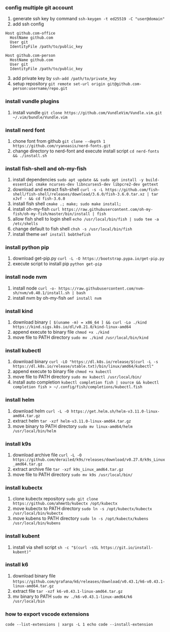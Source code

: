 ### config multiple git account
1. generate ssh key by command `ssh-keygen -t ed25519 -C "user@domain"`
2. add ssh config
```
Host github.com-office
  HostName github.com
  User git
  IdentityFile /path/to/public_key

Host github.com-person
  HostName github.com
  User git
  IdentityFile /path/to/public_key
```
3. add private key by `ssh-add /path/to/private_key`
4. setup repository `git remote set-url origin git@github.com-person:username/repo.git`

### install vundle plugins
1. install vundle `git clone https://github.com/VundleVim/Vundle.vim.git ~/.vim/bundle/Vundle.vim`

### install nerd font
1. chone font from github `git clone --depth 1 https://github.com/ryanoasis/nerd-fonts.git`
2. change directory to nerd-font and execute install script `cd nerd-fonts && ./install.sh`

### install fish-shell and oh-my-fish
1. install dependencies `sudo apt update && sudo apt install -y build-essential cmake ncurses-dev libncurses5-dev libpcre2-dev gettext`
2. download and extract fish-shell `curl -s -L https://github.com/fish-shell/fish-shell/releases/download/3.6.0/fish-3.6.0.tar.xz | tar xJvf - && cd fish-3.6.0`
3. install fish shell `cmake .; make; sudo make install;`
4. install oh-my-fish `curl https://raw.githubusercontent.com/oh-my-fish/oh-my-fish/master/bin/install | fish`
5. allow fish shell to login shell `echo /usr/local/bin/fish | sudo tee -a /etc/shells`
6. change default to fish shell `chsh -s /usr/local/bin/fish`
7. install theme `omf install bobthefish`

### install python pip
1. download get-pip.py `curl -L -O https://bootstrap.pypa.io/get-pip.py`
2. execute script to install pip `python get-pip`

### install node nvm
1. install node `curl -o- https://raw.githubusercontent.com/nvm-sh/nvm/v0.40.1/install.sh | bash`
2. install nvm by oh-my-fish `omf install nvm`

### install kind
1. download binary `[ $(uname -m) = x86_64 ] && curl -Lo ./kind https://kind.sigs.k8s.io/dl/v0.21.0/kind-linux-amd64`
2. append execute to binary file `chmod +x ./kind`
3. move file to PATH directory `sudo mv ./kind /usr/local/bin/kind`

### install kubectl
1. download binary `curl -LO "https://dl.k8s.io/release/$(curl -L -s https://dl.k8s.io/release/stable.txt)/bin/linux/amd64/kubectl"`
2. append execute to binary file `chmod +x kubectl`
3. move file to PATH directory `sudo mv kubectl /usr/local/bin/`
4. install auto completion `kubectl completion fish | source && kubectl completion fish > ~/.config/fish/completions/kubectl.fish`

### install helm
1. download helm `curl -L -O https://get.helm.sh/helm-v3.11.0-linux-amd64.tar.gz`
2. extract helm `tar -xzf helm-v3.11.0-linux-amd64.tar.gz`
3. move binary to PATH directory `sudo mv linux-amd64/helm /usr/local/bin/helm`

### install k9s
1. download archive file `curl -L -O https://github.com/derailed/k9s/releases/download/v0.27.0/k9s_Linux_amd64.tar.gz`
2. extract archive file `tar -xzf k9s_Linux_amd64.tar.gz`
3. move file to PATH directory `sudo mv k9s /usr/local/bin/`

### install kubectx
1. clone kubectx repository `sudo git clone https://github.com/ahmetb/kubectx /opt/kubectx`
2. move kubectx to PATH directory `sudo ln -s /opt/kubectx/kubectx /usr/local/bin/kubectx`
3. move kubens to PATH directory `sudo ln -s /opt/kubectx/kubens /usr/local/bin/kubens`

### install kubent
1. install via shell script `sh -c "$(curl -sSL https://git.io/install-kubent)"`

### install k6
1. download binary file `https://github.com/grafana/k6/releases/download/v0.43.1/k6-v0.43.1-linux-amd64.tar.gz`
2. extract file `tar -xzf k6-v0.43.1-linux-amd64.tar.gz`
3. mv binary to PATH `sudo mv ./k6-v0.43.1-linux-amd64/k6 /usr/local/bin`

### how to export vscode extensions
```
code --list-extensions | xargs -L 1 echo code --install-extension
```
